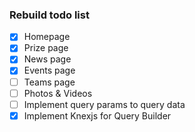 
### Rebuild todo list 

- [x] Homepage
- [x] Prize page
- [x] News page
- [x] Events page
- [ ] Teams page
- [ ] Photos & Videos
- [ ] Implement query params to query data
- [x] Implement Knexjs for Query Builder